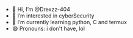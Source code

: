 - 👋 Hi, I’m @Drexzz-404
- 👀 I’m interested in cyberSecurity 
- 🌱 I’m currently learning python, C and termux
- 😄 Pronouns: i don't have, lol

<!---
Drexzz-404/Drexzz-404 is a ✨ special ✨ repository because its `README.md` (this file) appears on your GitHub profile.
You can click the Preview link to take a look at your changes.
--->
